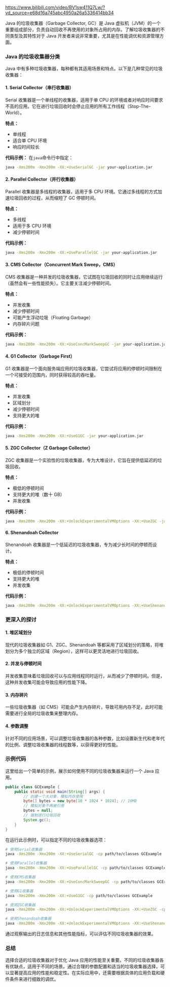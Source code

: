https://www.bilibili.com/video/BV1sw411Q7Lw/?vd_source=e68d16a745abc4950a26a5336414bb34

Java 的垃圾收集器（Garbage Collector, GC）是 Java 虚拟机（JVM）的一个重要组成部分，负责自动回收不再使用的对象所占用的内存。了解垃圾收集器的不同类型及其特性对于 Java 开发者来说非常重要，尤其是在性能调优和资源管理方面。

### Java 的垃圾收集器分类

Java 中有多种垃圾收集器，每种都有其适用场景和特点。以下是几种常见的垃圾收集器：

#### 1. Serial Collector（串行收集器）

Serial 收集器是一个单线程的收集器，适用于单 CPU 的环境或者对响应时间要求不高的应用。它在进行垃圾回收时会停止应用的所有工作线程（Stop-The-World）。

**特点：**

- 单线程
- 适合单 CPU 环境
- 响应时间较长

**代码示例：**
在`java`命令行中指定：

```bash
java -Xms200m -Xmx200m -XX:+UseSerialGC -jar your-application.jar
```

#### 2. Parallel Collector（并行收集器）

Parallel 收集器是多线程的收集器，适用于多 CPU 环境。它通过多线程的方式加速垃圾回收的过程，从而缩短了 GC 停顿时间。

**特点：**

- 多线程
- 适用于多 CPU 环境
- 减少停顿时间

**代码示例：**

```bash
java -Xms200m -Xmx200m -XX:+UseParallelGC -jar your-application.jar
```

#### 3. CMS Collector（Concurrent Mark Sweep，CMS）

CMS 收集器是一种并发的垃圾收集器，它试图在垃圾回收的同时让应用继续运行（虽然会有一些性能损失）。它主要关注减少停顿时间。

**特点：**

- 并发收集
- 减少停顿时间
- 可能产生浮动垃圾（Floating Garbage）
- 内存碎片问题

**代码示例：**

```bash
java -Xms200m -Xmx200m -XX:+UseConcMarkSweepGC -jar your-application.jar
```

#### 4. G1 Collector（Garbage First）

G1 收集器是一个面向服务端应用的垃圾收集器，它尝试将应用的停顿时间限制在一个可接受的范围内，同时获得较高的吞吐量。

**特点：**

- 并发收集
- 区域划分
- 减少停顿时间
- 支持更大的堆

**代码示例：**

```bash
java -Xms200m -Xmx200m -XX:+UseG1GC -jar your-application.jar
```

#### 5. ZGC Collector（Z Garbage Collector）

ZGC 收集器是一个实验性的垃圾收集器，专为大堆设计，它旨在提供低延迟的垃圾回收。

**特点：**

- 极低的停顿时间
- 支持更大的堆（数十 GB）
- 并发收集

**代码示例：**

```bash
java -Xms200m -Xmx200m -XX:+UnlockExperimentalVMOptions -XX:+UseZGC -jar your-application.jar
```

#### 6. Shenandoah Collector

Shenandoah 收集器是一个低延迟的垃圾收集器，专为减少长时间的停顿而设计。

**特点：**

- 极低的停顿时间
- 支持更大的堆
- 并发收集

**代码示例：**

```bash
java -Xms200m -Xmx200m -XX:+UnlockExperimentalVMOptions -XX:+UseShenandoahGC -jar your-application.jar
```

### 更深入的探讨

#### 1. 堆区域划分

现代的垃圾收集器如 G1、ZGC、Shenandoah 等都采用了区域划分的策略，将堆划分为多个独立的区域（Region），这样可以更灵活地进行垃圾回收。

#### 2. 并发与停顿时间

并发收集意味着垃圾回收可以与应用线程同时运行，从而减少了停顿时间。但是，这种并发收集可能会导致应用的性能下降。

#### 3. 内存碎片

一些垃圾收集器（如 CMS）可能会产生内存碎片，导致可用内存不足，此时可能需要进行全局的垃圾收集来整理内存。

#### 4. 参数调整

针对不同的应用场景，可以调整垃圾收集器的各种参数，比如设置新生代和老年代的比例、调整垃圾收集器的线程数等，以获得更好的性能。

### 示例代码

这里给出一个简单的示例，展示如何使用不同的垃圾收集器来运行一个 Java 应用。

```java
public class GCExample {
    public static void main(String[] args) {
        // 创建一个大对象，模拟内存使用
        byte[] bytes = new byte[10 * 1024 * 1024]; // 10MB
        // 模拟对象不再被引用
        bytes = null;
        // 强制进行垃圾回收
        System.gc();
    }
}
```

在运行此示例时，可以指定不同的垃圾收集器选项：

```bash
# 使用Serial收集器
java -Xms200m -Xmx200m -XX:+UseSerialGC -cp path/to/classes GCExample

# 使用Parallel收集器
java -Xms200m -Xmx200m -XX:+UseParallelGC -cp path/to/classes GCExample

# 使用CMS收集器
java -Xms200m -Xmx200m -XX:+UseConcMarkSweepGC -cp path/to/classes GCExample

# 使用G1收集器
java -Xms200m -Xmx200m -XX:+UseG1GC -cp path/to/classes GCExample

# 使用ZGC收集器
java -Xms200m -Xmx200m -XX:+UnlockExperimentalVMOptions -XX:+UseZGC -cp path/to/classes GCExample

# 使用Shenandoah收集器
java -Xms200m -Xmx200m -XX:+UnlockExperimentalVMOptions -XX:+UseShenandoahGC -cp path/to/classes GCExample
```

通过观察输出的日志信息和其他性能指标，可以评估不同垃圾收集器的效果。

### 总结

选择合适的垃圾收集器对于优化 Java 应用的性能至关重要。不同的垃圾收集器各有优缺点，适用于不同的场景。通过合理的参数配置和适当的垃圾收集器选择，可以显著提高应用的性能和稳定性。在实际应用中，还需要根据具体的应用负载和硬件条件来进行细致的调优。
